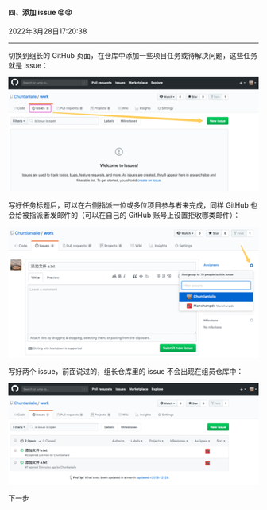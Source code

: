 #### 四、添加 issue  😣😣

2022年3月28日17:20:38

---

切换到组长的 GitHub 页面，在仓库中添加一些项目任务或待解决问题，这些任务就是 issue：

![此处输入图片的描述](4.3_增加issue.assets/document-uid310176labid9817timestamp1548757061726.png)

写好任务标题后，可以在右侧指派一位或多位项目参与者来完成，同样 GitHub 也会给被指派者发邮件的（可以在自己的 GitHub 账号上设置拒收哪类邮件）：

![此处输入图片的描述](4.3_增加issue.assets/document-uid310176labid9817timestamp1548757075745.png)

写好两个 issue，前面说过的，组长仓库里的 issue 不会出现在组员仓库中：

![此处输入图片的描述](4.3_增加issue.assets/document-uid310176labid9817timestamp1548757085371.png)



下一步